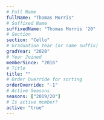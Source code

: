 ```yaml
---
# Full Name
fullName: "Thomas Morris"
# Suffixed Name
suffixedName: "Thomas Morris ’20"
# Section
section: "Cello"
# Graduation Year (or name suffix)
gradYear: "2020"
# Year Joined
memberSince: "2016"
# Title
title: ""
# Order Override for sorting
orderOverride: "-1"
# Active Seasons
seasons: ["2019/20"]
# Is active member?
active: "true"
---
```


